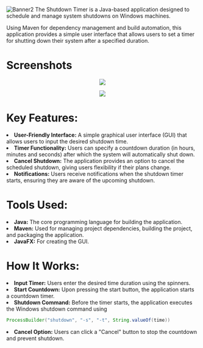 ![Banner2](https://github.com/user-attachments/assets/b84b2f55-8d56-4ac0-8d71-cad90a96edf8)
The Shutdown Timer is a Java-based application designed to schedule and manage system shutdowns on Windows machines.
 

Using Maven for dependency management and build automation, this application provides a simple user interface that allows users to set a timer for shutting down their system after a specified duration.

# Screenshots
<p align="center"><img src="https://github.com/user-attachments/assets/9f5ce800-5bac-4491-b695-a7dcc81429e6"></p>


<p align="center"><img src="https://github.com/user-attachments/assets/b47a383f-7064-4192-86a0-0b2105ee3fd4"></p>



# Key Features:
<li><b>User-Friendly Interface:</b> A simple graphical user interface (GUI) that allows users to input the desired shutdown time.</li>
<li><b>Timer Functionality:</b> Users can specify a countdown duration (in hours, minutes and seconds) after which the system will automatically shut down.</li>
<li><b>Cancel Shutdown:</b> The application provides an option to cancel the scheduled shutdown, giving users flexibility if their plans change.</li>
<li><b>Notifications:</b> Users receive notifications when the shutdown timer starts, ensuring they are aware of the upcoming shutdown.</li>

# Tools Used:
<li><b>Java:</b> The core programming language for building the application.</li>
<li><b>Maven:</b> Used for managing project dependencies, building the project, and packaging the application.</li>
<li><b>JavaFX:</b> For creating the GUI.</li>

# How It Works:
<li><b>Input Timer:</b> Users enter the desired time duration using the spinners.</li>

<li><b>Start Countdown:</b> Upon pressing the start button, the application starts a countdown timer.</li>

<li><b>Shutdown Command:</b> Before the timer starts, the application executes the Windows shutdown command using </li>

  ```java
ProcessBuilder("shutdown", "-s", "-t", String.valueOf(time))
  ```
<li><b>Cancel Option:</b> Users can click a "Cancel" button to stop the countdown and prevent shutdown.
